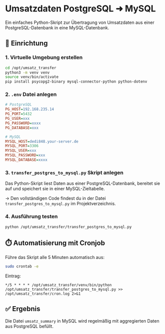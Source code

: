 # Umsatzdaten PostgreSQL ➜ MySQL

Ein einfaches Python-Skript zur Übertragung von Umsatzdaten aus einer PostgreSQL-Datenbank in eine MySQL-Datenbank.

## 🔧 Einrichtung

### 1. Virtuelle Umgebung erstellen

```bash
cd /opt/umsatz_transfer
python3 -m venv venv
source venv/bin/activate
pip install psycopg2-binary mysql-connector-python python-dotenv
```

### 2. `.env` Datei anlegen

```ini
# PostgreSQL
PG_HOST=192.168.235.14
PG_PORT=5432
PG_USER=xxx
PG_PASSWORD=xxxx
PG_DATABASE=xxx

# MySQL
MYSQL_HOST=dedi848.your-server.de
MYSQL_PORT=3306
MYSQL_USER=xxx
MYSQL_PASSWORD=xxx
MYSQL_DATABASE=xxxx
```

### 3. `transfer_postgres_to_mysql.py` Skript anlegen

Das Python-Skript liest Daten aus einer PostgreSQL-Datenbank, bereitet sie auf und speichert sie in einer MySQL-Zieltabelle.

→ Den vollständigen Code findest du in der Datei `transfer_postgres_to_mysql.py` im Projektverzeichnis.

### 4. Ausführung testen

```bash
python /opt/umsatz_transfer/transfer_postgres_to_mysql.py
```

## ⏱️ Automatisierung mit Cronjob

Führe das Skript alle 5 Minuten automatisch aus:

```bash
sudo crontab -e
```

Eintrag:

```
*/5 * * * * /opt/umsatz_transfer/venv/bin/python /opt/umsatz_transfer/transfer_postgres_to_mysql.py >> /opt/umsatz_transfer/cron.log 2>&1
```

## ✅ Ergebnis

Die Datei `umsatz_summary` in MySQL wird regelmäßig mit aggregierten Daten aus PostgreSQL befüllt.

